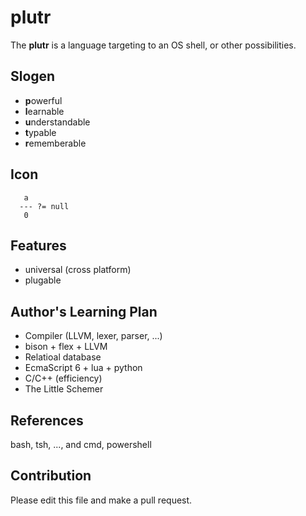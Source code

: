 # plutr
The **plutr** is a language targeting to an OS shell, or other possibilities.

## Slogen
- **p**owerful
- **l**earnable
- **u**nderstandable
- **t**ypable
- **r**ememberable

## Icon
```
   a
  --- ?= null
   0
```

## Features
- universal (cross platform)
- plugable

## Author's Learning Plan
- Compiler (LLVM, lexer, parser, ...)
- bison + flex + LLVM
- Relatioal database
- EcmaScript 6 + lua + python
- C/C++ (efficiency)
- The Little Schemer

## References
bash, tsh, ..., and cmd, powershell

## Contribution
Please edit this file and make a pull request.

